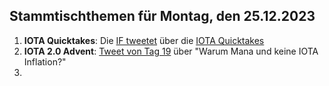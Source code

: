 ## Stammtischthemen für Montag, den 25.12.2023

1. **IOTA Quicktakes**: Die [IF tweetet]() über die [IOTA Quicktakes]()
2. **IOTA 2.0 Advent**: [Tweet von Tag 19](https://x.com/NaitsabesMue/status/1737003111959375922?s=20) über "Warum Mana und keine IOTA Inflation?"
3.  
